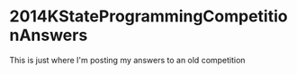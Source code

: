 # 2014KStateProgrammingCompetitionAnswers

This is just where I'm posting my answers to an old competition
